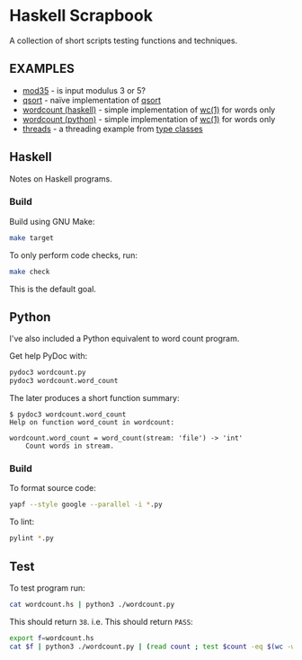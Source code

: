 # Haskell Scrapbook

A collection of short scripts testing functions and techniques.

## EXAMPLES

* [mod35](mod35.hs) - is input modulus 3 or 5?
* [qsort](qsort.hs) - naïve implementation of [qsort](https://en.wikipedia.org/wiki/Quicksort)
* [wordcount (haskell)](wordcount.hs) - simple implementation of [wc(1)](https://linux.die.net/man/1/wc) for words only
* [wordcount (python)](wordcount.py) - simple implementation of [wc(1)](https://linux.die.net/man/1/wc) for words only
* [threads](threads.hs) - a threading example from [type classes](https://typeclasses.com/phrasebook/threads)

## Haskell

Notes on Haskell programs.

### Build

Build using GNU Make:

```bash
make target
```

To only perform code checks, run:

```bash
make check
```

This is the default goal.

## Python

I've also included a Python equivalent to word count program.

Get help PyDoc with:

```bash
pydoc3 wordcount.py
pydoc3 wordcount.word_count
```

The later produces a short function summary:

```text
$ pydoc3 wordcount.word_count
Help on function word_count in wordcount:

wordcount.word_count = word_count(stream: 'file') -> 'int'
    Count words in stream.
```

### Build

To format source code:

```bash
yapf --style google --parallel -i *.py
```

To lint:

```bash
pylint *.py
```
## Test

To test program run:

```bash
cat wordcount.hs | python3 ./wordcount.py
```

This should return `38`. i.e. This should return `PASS`:

```bash
export f=wordcount.hs
cat $f | python3 ./wordcount.py | (read count ; test $count -eq $(wc -w $f | cut -d ' ' -f1 -) && echo "PASS")
```
